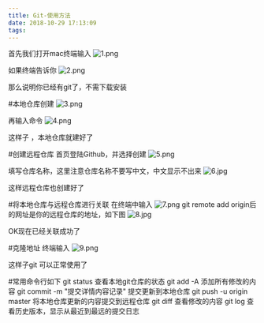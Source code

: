 ```yaml
---
title: Git-使用方法
date: 2018-10-29 17:13:09
tags:
---
```


首先我们打开mac终端输入
![1.png](https://upload-images.jianshu.io/upload_images/14260087-7ae4d51cbdd5ba28.png?imageMogr2/auto-orient/strip%7CimageView2/2/w/1240)

如果终端告诉你
![2.png](https://upload-images.jianshu.io/upload_images/14260087-16999227ad4fc005.png?imageMogr2/auto-orient/strip%7CimageView2/2/w/1240)

那么说明你已经有git了，不需下载安装

#本地仓库创建
![3.png](https://upload-images.jianshu.io/upload_images/14339384-fb2d559ba2b3d088.png?imageMogr2/auto-orient/strip%7CimageView2/2/w/1240)


再输入命令
![4.png](https://upload-images.jianshu.io/upload_images/14260087-02bb43d7f21a3ccd.png?imageMogr2/auto-orient/strip%7CimageView2/2/w/1240)

这样子 ，本地仓库就建好了

#创建远程仓库
首页登陆Github，并选择创建
![5.png](https://upload-images.jianshu.io/upload_images/14260087-e90d9b087fce4015.png?imageMogr2/auto-orient/strip%7CimageView2/2/w/1240)

填写仓库名称，这里注意仓库名称不要写中文，中文显示不出来
![6.jpg](https://upload-images.jianshu.io/upload_images/14339384-2f8260b4006c805a.jpg?imageMogr2/auto-orient/strip%7CimageView2/2/w/1240)

这样远程仓库也创建好了

#将本地仓库与远程仓库进行关联 
在终端中输入
![7.png](https://upload-images.jianshu.io/upload_images/14260087-c93fc4f2200df010.png?imageMogr2/auto-orient/strip%7CimageView2/2/w/1240)
git remote add origin后的网址是你的远程仓库的地址，如下图
![8.jpg](https://upload-images.jianshu.io/upload_images/14339384-6e1a5c5e8128f6b8.jpg?imageMogr2/auto-orient/strip%7CimageView2/2/w/1240)


OK现在已经关联成功了

#克隆地址
终端输入
![9.png](https://upload-images.jianshu.io/upload_images/14260087-725d2a374013e595.png?imageMogr2/auto-orient/strip%7CimageView2/2/w/1240)

这样子git 可以正常使用了

#常用命令行如下
git status     查看本地git仓库的状态
git add -A    添加所有修改的内容
git commit -m "提交详情内容记录"      提交更新到本地仓库
git push -u origin master    将本地仓库更新的内容提交到远程仓库
git diff   查看修改的内容
git log   查看历史版本，显示从最近到最远的提交日志


